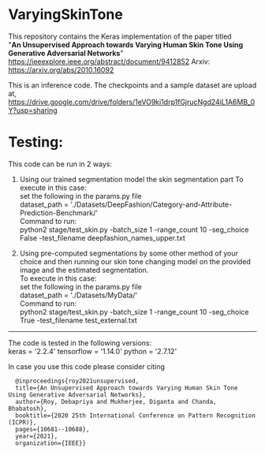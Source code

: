 # VaryingSkinTone

This repository contains the Keras implementation of the paper titled <br>
"**An Unsupervised Approach towards Varying Human Skin Tone Using Generative Adversarial Networks**"
https://ieeexplore.ieee.org/abstract/document/9412852
Arxiv: https://arxiv.org/abs/2010.16092

This is an inference code. 
The checkpoints and a sample dataset are upload at,
https://drive.google.com/drive/folders/1eVO9ki1drp1fGjrucNgd24iL1A6MB_0Y?usp=sharing

Testing:
=============================================================================================================
This code can be run in 2 ways: 
1. Using our trained segmentation model the skin segmentation part
    To execute in this case:<br>
    set the following in the params.py file <br>
        dataset_path = './Datasets/DeepFashion/Category-and-Attribute-Prediction-Benchmark/'<br>
    Command to run:<br>
        python2 stage/test_skin.py -batch_size 1 -range_count 10 -seg_choice False -test_filename deepfashion_names_upper.txt<br>

3. Using pre-computed segmentations by some other method of your choice and then running our skin tone changing model on the provided image and the estimated segmentation.<br>
    To execute in this case:<br>
    set the following in the params.py file <br>
        dataset_path = './Datasets/MyData/'<br>
    Command to run:<br>
        python2 stage/test_skin.py -batch_size 1 -range_count 10 -seg_choice True -test_filename test_external.txt<br>


--------------------------------------------------------------------------------------------------------------
The code is tested in the following versions:<br>
keras = '2.2.4'
tensorflow = '1.14.0'
python = '2.7.12'


In case you use this code please consider citing

      @inproceedings{roy2021unsupervised,
      title={An Unsupervised Approach towards Varying Human Skin Tone Using Generative Adversarial Networks},
      author={Roy, Debapriya and Mukherjee, Diganta and Chanda, Bhabatosh},
      booktitle={2020 25th International Conference on Pattern Recognition (ICPR)},
      pages={10681--10688},
      year={2021},
      organization={IEEE}}
